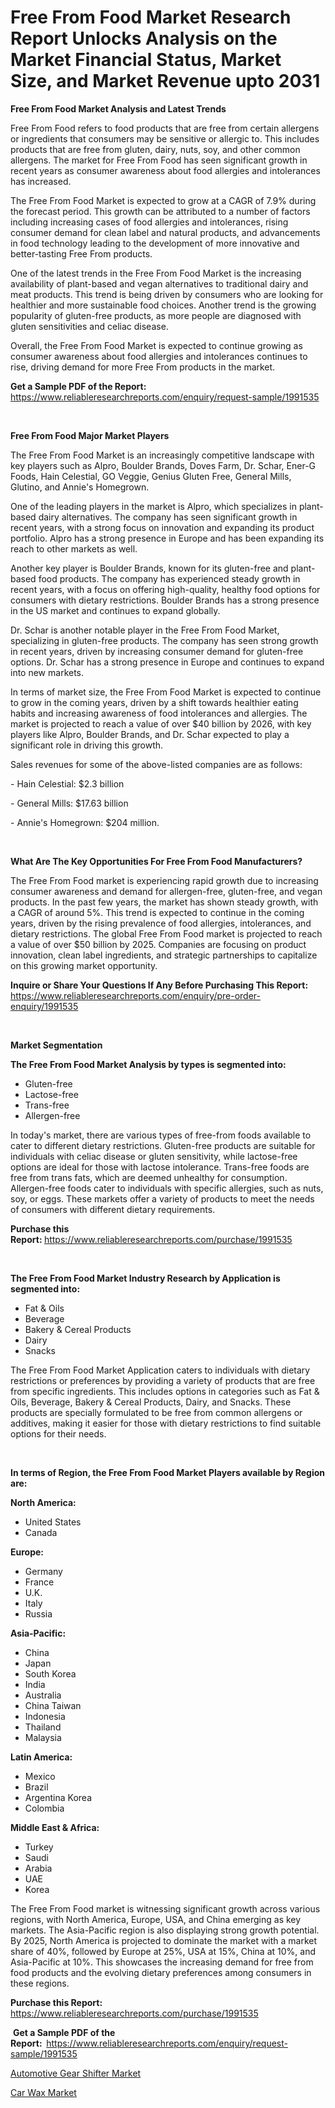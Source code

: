 <p><h1>Free From Food Market Research Report Unlocks Analysis on the Market Financial Status, Market Size, and Market Revenue upto 2031</h1></p><p><strong>Free From Food Market Analysis and Latest Trends</strong></p>
<p><p>Free From Food refers to food products that are free from certain allergens or ingredients that consumers may be sensitive or allergic to. This includes products that are free from gluten, dairy, nuts, soy, and other common allergens. The market for Free From Food has seen significant growth in recent years as consumer awareness about food allergies and intolerances has increased.</p><p>The Free From Food Market is expected to grow at a CAGR of 7.9% during the forecast period. This growth can be attributed to a number of factors including increasing cases of food allergies and intolerances, rising consumer demand for clean label and natural products, and advancements in food technology leading to the development of more innovative and better-tasting Free From products.</p><p>One of the latest trends in the Free From Food Market is the increasing availability of plant-based and vegan alternatives to traditional dairy and meat products. This trend is being driven by consumers who are looking for healthier and more sustainable food choices. Another trend is the growing popularity of gluten-free products, as more people are diagnosed with gluten sensitivities and celiac disease.</p><p>Overall, the Free From Food Market is expected to continue growing as consumer awareness about food allergies and intolerances continues to rise, driving demand for more Free From products in the market.</p></p>
<p><strong>Get a Sample PDF of the Report:&nbsp;</strong> <a href="https://www.reliableresearchreports.com/enquiry/request-sample/1991535">https://www.reliableresearchreports.com/enquiry/request-sample/1991535</a></p>
<p>&nbsp;</p>
<p><strong>Free From Food Major Market Players</strong></p>
<p><p>The Free From Food Market is an increasingly competitive landscape with key players such as Alpro, Boulder Brands, Doves Farm, Dr. Schar, Ener-G Foods, Hain Celestial, GO Veggie, Genius Gluten Free, General Mills, Glutino, and Annie's Homegrown. </p><p>One of the leading players in the market is Alpro, which specializes in plant-based dairy alternatives. The company has seen significant growth in recent years, with a strong focus on innovation and expanding its product portfolio. Alpro has a strong presence in Europe and has been expanding its reach to other markets as well.</p><p>Another key player is Boulder Brands, known for its gluten-free and plant-based food products. The company has experienced steady growth in recent years, with a focus on offering high-quality, healthy food options for consumers with dietary restrictions. Boulder Brands has a strong presence in the US market and continues to expand globally.</p><p>Dr. Schar is another notable player in the Free From Food Market, specializing in gluten-free products. The company has seen strong growth in recent years, driven by increasing consumer demand for gluten-free options. Dr. Schar has a strong presence in Europe and continues to expand into new markets.</p><p>In terms of market size, the Free From Food Market is expected to continue to grow in the coming years, driven by a shift towards healthier eating habits and increasing awareness of food intolerances and allergies. The market is projected to reach a value of over $40 billion by 2026, with key players like Alpro, Boulder Brands, and Dr. Schar expected to play a significant role in driving this growth.</p><p>Sales revenues for some of the above-listed companies are as follows: </p><p>- Hain Celestial: $2.3 billion</p><p>- General Mills: $17.63 billion</p><p>- Annie's Homegrown: $204 million.</p></p>
<p>&nbsp;</p>
<p><strong>What Are The Key Opportunities For Free From Food Manufacturers?</strong></p>
<p><p>The Free From Food market is experiencing rapid growth due to increasing consumer awareness and demand for allergen-free, gluten-free, and vegan products. In the past few years, the market has shown steady growth, with a CAGR of around 5%. This trend is expected to continue in the coming years, driven by the rising prevalence of food allergies, intolerances, and dietary restrictions. The global Free From Food market is projected to reach a value of over $50 billion by 2025. Companies are focusing on product innovation, clean label ingredients, and strategic partnerships to capitalize on this growing market opportunity.</p></p>
<p><strong>Inquire or Share Your Questions If Any Before Purchasing This Report:</strong> <a href="https://www.reliableresearchreports.com/enquiry/pre-order-enquiry/1991535">https://www.reliableresearchreports.com/enquiry/pre-order-enquiry/1991535</a></p>
<p>&nbsp;</p>
<p><strong>Market Segmentation</strong></p>
<p><strong>The Free From Food Market Analysis by types is segmented into:</strong></p>
<p><ul><li>Gluten-free</li><li>Lactose-free</li><li>Trans-free</li><li>Allergen-free</li></ul></p>
<p><p>In today's market, there are various types of free-from foods available to cater to different dietary restrictions. Gluten-free products are suitable for individuals with celiac disease or gluten sensitivity, while lactose-free options are ideal for those with lactose intolerance. Trans-free foods are free from trans fats, which are deemed unhealthy for consumption. Allergen-free foods cater to individuals with specific allergies, such as nuts, soy, or eggs. These markets offer a variety of products to meet the needs of consumers with different dietary requirements.</p></p>
<p><strong>Purchase this Report:&nbsp;</strong><a href="https://www.reliableresearchreports.com/purchase/1991535">https://www.reliableresearchreports.com/purchase/1991535</a></p>
<p>&nbsp;</p>
<p><strong>The Free From Food Market Industry Research by Application is segmented into:</strong></p>
<p><ul><li>Fat & Oils</li><li>Beverage</li><li>Bakery & Cereal Products</li><li>Dairy</li><li>Snacks</li></ul></p>
<p><p>The Free From Food Market Application caters to individuals with dietary restrictions or preferences by providing a variety of products that are free from specific ingredients. This includes options in categories such as Fat & Oils, Beverage, Bakery & Cereal Products, Dairy, and Snacks. These products are specially formulated to be free from common allergens or additives, making it easier for those with dietary restrictions to find suitable options for their needs.</p></p>
<p>&nbsp;</p>
<p><strong>In terms of Region, the Free From Food Market Players available by Region are:</strong></p>
<p>
    <p> <strong> North America: </strong>
        <ul>
            <li>United States</li>
            <li>Canada</li>
        </ul>
        </p> 
    <p> <strong> Europe: </strong>
        <ul>
            <li>Germany</li>
            <li>France</li>
            <li>U.K.</li>
            <li>Italy</li>
            <li>Russia</li>
        </ul>
        </p> 
    <p> <strong> Asia-Pacific: </strong>
        <ul>
            <li>China</li>
            <li>Japan</li>
            <li>South Korea</li>
            <li>India</li>
            <li>Australia</li>
            <li>China Taiwan</li>
            <li>Indonesia</li>
            <li>Thailand</li>
            <li>Malaysia</li>
        </ul>
        </p> 
    <p> <strong> Latin America: </strong>
        <ul>
            <li>Mexico</li>
            <li>Brazil</li>
            <li>Argentina Korea</li>
            <li>Colombia</li>
        </ul>
        </p> 
    <p> <strong> Middle East & Africa: </strong>
        <ul>
            <li>Turkey</li>
            <li>Saudi</li>
            <li>Arabia</li>
            <li>UAE</li>
            <li>Korea</li>
        </ul>
    </p>
    </p>
<p><p>The Free From Food market is witnessing significant growth across various regions, with North America, Europe, USA, and China emerging as key markets. The Asia-Pacific region is also displaying strong growth potential. By 2025, North America is projected to dominate the market with a market share of 40%, followed by Europe at 25%, USA at 15%, China at 10%, and Asia-Pacific at 10%. This showcases the increasing demand for free from food products and the evolving dietary preferences among consumers in these regions.</p></p>
<p><strong>Purchase this Report: </strong><a href="https://www.reliableresearchreports.com/purchase/1991535">https://www.reliableresearchreports.com/purchase/1991535</a></p>
<p>&nbsp;<strong>Get a Sample PDF of the Report:&nbsp;&nbsp;</strong><a href="https://www.reliableresearchreports.com/enquiry/request-sample/1991535">https://www.reliableresearchreports.com/enquiry/request-sample/1991535</a></p>
<p><strong></strong></p>
<p><p><a href="https://copper-carbon-84f.notion.site/Automotive-Gear-Shifter-Market-Offer-Valuable-Insights-into-Market-Size-Market-Share-Market-Trends-158b1d425a894aaa9bd2c56235dfc5e2">Automotive Gear Shifter Market</a></p><p><a href="https://circular-yam-9b9.notion.site/Car-Wax-Market-Size-Growth-Outlook-from-2024-to-2031-projecting-at-Market-s-Trends-Analysis-by-App-e059d02409fe4e359450a5eb7b295405">Car Wax Market</a></p></p>